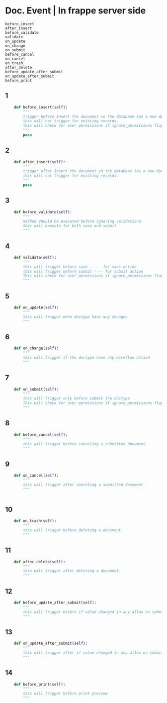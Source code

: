 # Doc. Event | In frappe server side
    before_insert
    after_insert
    before_validate
    validate
    on_update
    on_change
    on_submit
    before_cancel
    on_cancel
    on_trash
    after_delete
    before_update_after_submit
    on_update_after_submit
    before_print


## 1

```python
    def before_insert(self):
        """
        trigger before Insert the document in the database (as a new document).
        this will not trigger for existing records.
		This will check for user permissions if ignore_permissions flag is false
        """
        pass
```
 ## 2
```python    
    def after_insert(self):
        """
        trigger after Insert the document in the database (as a new document).
        this will not trigger for existing records.
        """
        pass
```        
## 3
```python    
    def before_validate(self):
        """
        method should be executed before ignoring validations.
        this will execute for both save and submit
        """
```        
## 4
```python    
    def validate(self):
        """
        this will trigger before_save ----  for save action
        this will trigger before_submit ---- for submit action
        This will check for user permissions if ignore_permissions flag is false
        """
```        
## 5
```python    
    def on_update(self):
        """
        this will trigger when doctype have any chnages
        """
```        
## 6
```python    
    def on_change(self):
        """
        this will trigger if the doctype have any workflow action
        """
```        
## 7
```python    
    def on_submit(self):
        """
        this will trigger only before submit the doctype
        This will check for user permissions if ignore_permissions flag is false
        """
```        
## 8
```python    
    def before_cancel(self):
        """
        this will trigger before canceling a submitted document.
        """
```        
        
## 9
```python    
    def on_cancel(self):
        """
        this will trigger after canceling a submitted document.
        """
        
```        
 ## 10
```python    
    def on_trash(self):
        """
        this will trigger before deleting a document.
        """  
```        
## 11
```python    
    def after_delete(self):
        """
        this will trigger after deleting a document.
        """
```        
## 12
```python    
    def before_update_after_submit(self):
        """
        this will trigger before if value changed in any allow on submit field
        """
```        
## 13
```python    
    def on_update_after_submit(self):
        """
        this will trigger after if value changed in any allow on submit field
        """
```        
## 14
```python    
    def before_print(self):
        """
        this will trigger before print preview 
        """
```